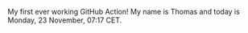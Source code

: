 My first ever working GitHub Action!
My name is Thomas and today is Monday, 23 November, 07:17 CET. 
